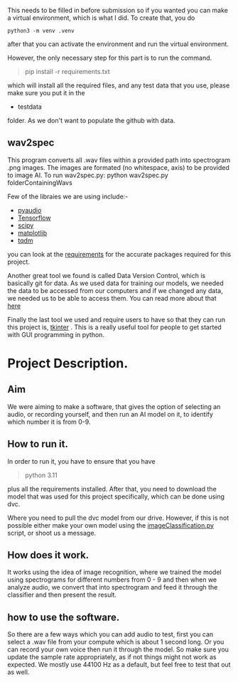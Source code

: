 This needs to be filled in before submission
so if you wanted you can make a virtual environment, which is what I did. To create that, you do

`python3 -m venv .venv`

after that you can activate the environment and run the virtual environment.

However, the only necessary step for this part is to run the command.

> pip install -r requirements.txt

which will install all the required files, and any test data that you use, please make sure you put it in the 
* testdata

folder. As we don't want to populate the github with data.

## wav2spec
This program converts all .wav files within a provided path into spectrogram .png images.
The images are formated (no whitespace, axis) to be provided to image AI. 
To run wav2spec.py:
python wav2spec.py folderContainingWavs

Few of the libraies we are using include:-
* [pyaudio](https://people.csail.mit.edu/hubert/pyaudio/)
* [Tensorflow](https://www.tensorflow.org/api_docs/python/tf)
* [scipy](https://docs.scipy.org/doc/scipy/)
* [matplotlib](https://matplotlib.org/)
* [tqdm](https://tqdm.github.io/)

you can look at the [requirements](./requirements.txt) for the accurate packages required for this project.

Another great tool we found is called Data Version Control, which is basically git for data. As we used data for training our models, we needed the data to be accessed from our computers and if we changed any data, we needed us to be able to access them. 
You can read more about that [here](https://dvc.org/doc)

Finally the last tool we used and require users to have so that they can run this project is, [tkinter](https://docs.python.org/3/library/tkinter.html) . This is a really useful tool for people to get started with GUI programming in python.

# Project Description.
## Aim
We were aiming to make a software, that gives the option of selecting an audio, or recording yourself, and then run an AI model on it, to identify which number it is from 0-9.

## How to run it.
In order to run it, you have to ensure that you have 
> python 3.11

plus all the requirements installed. After that, you need to download the model that was used for this project specifically, which can be done using dvc.

Where you need to pull the dvc model from our drive. However, if this is not possible either make your own model using the [imageClassification.py](./imageClassification.py) script, or shoot us a message.

## How does it work.
It works using the idea of image recognition, where we trained the model using spectrograms for different numbers from 0 - 9 and then when we analyze audio, we convert that into spectrogram and feed it through the classifier and then present the result.

## how to use the software.

So there are a few ways which you can add audio to test, first you can select a .wav file from your compute which is about 1 second long. Or you can record your own voice then run it through the model. 
So make sure you update the sample rate appropriately, as if not things might not work as expected. We mostly use 44100 Hz as a default, but feel free to test that out as well.
